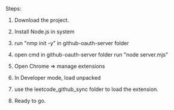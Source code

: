 Steps: 
1. Download the project.
2. Install Node.js in system
3. run "nmp init -y" in github-oauth-server folder
4. open cmd in github-oauth-server folder run "node server.mjs" 

5. Open Chrome => manage extensions
6. In Developer mode, load unpacked
7. use the leetcode_github_sync folder to load the extension.
8. Ready to go. 
